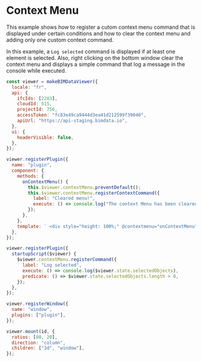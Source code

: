 # Context Menu

This example shows how to register a cutom context menu command that is displayed under certain conditions and how to clear the context menu and adding only one custom context command.

In this example, a `Log selected` command is displayed if at least one element is selected. Also, right clicking on the bottom window clear the context menu and displays a simple command that log a message in the console while executed.

<ClientOnly>
  <BIMDataViewer config="contextMenu"/>
</ClientOnly>

```javascript
const viewer = makeBIMDataViewer({
  locale: "fr",
  api: {
    ifcIds: [2283],
    cloudId: 515,
    projectId: 756,
    accessToken: "fc83e49ca9444d3ea41d212599f39040",
    apiUrl: "https://api-staging.bimdata.io",
  },
  ui: {
    headerVisible: false,
  },
});

viewer.registerPlugin({
  name: "plugin",
  component: {
    methods: {
      onContextMenu() {
        this.$viewer.contextMenu.preventDefault();
        this.$viewer.contextMenu.registerContextCommand({
          label: "Cleared menu!",
          execute: () => console.log("The context Menu has been cleared."),
        });
      },
    },
    template: ` <div style="height: 100%;" @contextmenu="onContextMenu"></div>`,
  },
});

viewer.registerPlugin({
  startupScript($viewer) {
    $viewer.contextMenu.registerCommand({
      label: "Log selected",
      execute: () => console.log($viewer.state.selectedObjects),
      predicate: () => $viewer.state.selectedObjects.length > 0,
    });
  },
});

viewer.registerWindow({
  name: "window",
  plugins: ["plugin"],
});

viewer.mount(id, {
  ratios: [80, 20],
  direction: "column",
  children: ["3d", "window"],
});
```
